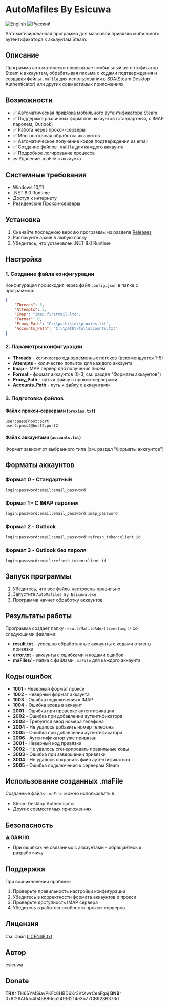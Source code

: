 # AutoMafiles By Esicuwa

[![English](https://img.shields.io/badge/Language-English-blue)](README.md)
[![Русский](https://img.shields.io/badge/Язык-Русский-red)](README_RU.md)

Автоматизированная программа для массовой привязки мобильного аутентификатора к аккаунтам Steam.

## Описание

Программа автоматически привязывает мобильный аутентификатор Steam к аккаунтам, обрабатывая письма с кодами подтверждения и создавая файлы `.maFile` для использования в SDA(Steam Desktop Authenticator) или других совместимых приложениях.

## Возможности

- ✅ Автоматическая привязка мобильного аутентификатора Steam
- ✅ Поддержка различных форматов аккаунтов (стандартный, с IMAP паролем, Outlook)
- ✅ Работа через прокси-серверы
- ✅ Многопоточная обработка аккаунтов
- ✅ Автоматическое получение кодов подтверждения из email
- ✅ Создание файлов `.maFile` для каждого аккаунта
- ✅ Подробное логирование процесса
- 🔜 Удаление .maFile с аккаунта

## Системные требования

- Windows 10/11
- .NET 8.0 Runtime
- Доступ к интернету
- Резиденские Прокси-серверы 

## Установка

1. Скачайте последнюю версию программы из раздела [Releases](../../releases)
2. Распакуйте архив в любую папку
3. Убедитесь, что установлен .NET 8.0 Runtime

## Настройка

### 1. Создание файла конфигурации

Конфигурация происходит через файл `config.json` в папке с программой:

```json
{
    "Threads": 3,
    "Attempts": 3,
    "Imap": "imap.firstmail.ltd",
    "Format": 0,
    "Proxy_Path": "C:\\path\\to\\proxies.txt",
    "Accounts_Path": "C:\\path\\to\\accounts.txt"
}
```

### 2. Параметры конфигурации

- **Threads** - количество одновременных потоков (рекомендуется 1-5)
- **Attempts** - количество попыток для каждого аккаунта
- **Imap** - IMAP сервер для получения писем
- **Format** - формат аккаунтов (0-3, см. раздел "Форматы аккаунтов")
- **Proxy_Path** - путь к файлу с прокси-серверами
- **Accounts_Path** - путь к файлу с аккаунтами

### 3. Подготовка файлов

#### Файл с прокси-серверами (`proxies.txt`)
```
user:pass@host:port
user2:pass2@host2:port2
```

#### Файл с аккаунтами (`accounts.txt`)
Формат зависит от выбранного типа (см. раздел "Форматы аккаунтов")

## Форматы аккаунтов

### Формат 0 - Стандартный
```
login:password:email:email_password
```

### Формат 1 - С IMAP паролем
```
login:password:email:email_password:imap_password
```

### Формат 2 - Outlook
```
login:password:email:email_password:refresh_token:client_id
```

### Формат 3 - Outlook без пароля
```
login:password:email:refresh_token:client_id
```

## Запуск программы

1. Убедитесь, что все файлы настроены правильно
2. Запустите `AutoMafiles_By_Esicuwa.exe`
3. Программа начнет обработку аккаунтов

## Результаты работы

Программа создает папку `result/MafileAdd/[timestamp]/` со следующими файлами:

- **result.txt** - успешно обработанные аккаунты с кодами отмены привязки
- **error.txt** - аккаунты с ошибками и кодами ошибок
- **maFiles/** - папка с файлами `.maFile` для каждого аккаунта

## Коды ошибок

- **1001** - Неверный формат прокси
- **1002** - Неверный формат аккаунта
- **1003** - Ошибка подключения к IMAP
- **1004** - Ошибка входа в аккаунт
- **2001** - Ошибка при проверке аутентификации
- **2002** - Ошибка при добавлении аутентификатора
- **2003** - Требуется ввод номера телефона
- **2004** - Не удалось добавить номер телефона
- **2005** - Ошибка при добавлении аутентификатора
- **2006** - Аутентификатор уже привязан
- **3001** - Неверный код привязки
- **3002** - Не удалось сгенерировать правильные коды
- **3003** - Ошибка при завершении привязки
- **3004** - Не удалось сохранить файл аутентификатора
- **3005** - Ошибка подключения к серверам Steam

## Использование созданных .maFile

Созданные файлы `.maFile` можно использовать в:
- Steam Desktop Authenticator
- Других совместимых приложениях

## Безопасность

⚠️ **ВАЖНО**: 
- При ошибках не связанных с аккаунтами - обращайтесь к разработчику


## Поддержка

При возникновении проблем:
1. Проверьте правильность настройки конфигурации
2. Убедитесь в корректности формата аккаунтов и прокси
3. Проверьте доступность IMAP сервера
4. Убедитесь в работоспособности прокси-серверов

## Лицензия

См. файл [LICENSE.txt](LICENSE.txt)

## Автор

esicuwa

## Donate

**TRX:** TH6SYMSiavPKFc8HBD6Kr3KtXwrCeaFgaj
**BNB:** 0x6f29ADdc4045B96ea249f6214e3b77CB923B373d